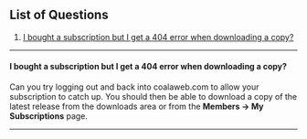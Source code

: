 ## List of Questions
1.  [I bought a subscription but I get a 404 error when downloading a copy?](#q1)

***

#### <a name="q1"></a>I bought a subscription but I get a 404 error when downloading a copy?

Can you try logging out and back into coalaweb.com to allow your subscription to catch up. You should then be able to download a copy of the latest release from the downloads area or from the **Members -> My Subscriptions** page.

***
